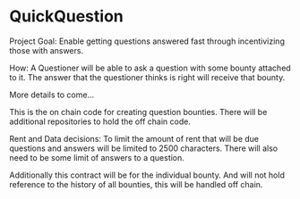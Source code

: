 # QuickQuestion

Project Goal: Enable getting questions answered fast through incentivizing those with answers. 

How: A Questioner will be able to ask a question with some bounty attached to it. The answer that the questioner thinks is right will receive that bounty. 

More details to come...


This is the on chain code for creating question bounties. There will be additional repositories to hold the off chain code.


Rent and Data decisions: To limit the amount of rent that will be due questions and answers will be limited to 2500 characters. There will also need to be some limit of answers to a question. 

Additionally this contract will be for the individual bounty. And will not hold reference to the history of all bounties, this will be handled off chain.